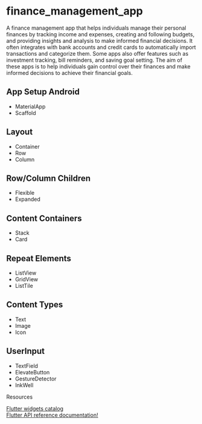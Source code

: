 # finance_management_app

A finance management app that helps  individuals manage their personal finances by tracking income and expenses, creating and following budgets, and providing insights and analysis to make informed financial decisions. It often integrates with bank accounts and credit cards to automatically import transactions and categorize them. Some apps also offer features such as investment tracking, bill reminders, and saving goal setting. The aim of these apps is to help individuals gain control over their finances and make informed decisions to achieve their financial goals.

App Setup Android
-

- MaterialApp
- Scaffold

Layout
-

- Container
- Row
- Column

Row/Column Children
-

- Flexible
- Expanded

Content Containers
-

- Stack
- Card

Repeat Elements
-

- ListView
- GridView
- ListTile

Content Types
-

- Text
- Image
- Icon

UserInput
-

- TextField
- ElevateButton
- GestureDetector
- InkWell

Resources

[Flutter widgets catalog](https://docs.flutter.dev/development/ui/widgets)<br>
[Flutter API reference documentation!](api.flutter.dev)